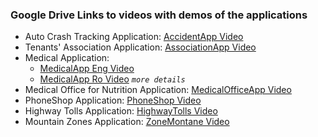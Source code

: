 ### Google Drive Links to videos with demos of the applications

 - Auto Crash Tracking Application: [AccidentApp Video](https://drive.google.com/file/d/1yD9-ToJgEEUSnr_EYC6wXmng6Z9dvb_D/view?usp=sharing)
 - Tenants' Association Application: [AssociationApp Video](https://drive.google.com/file/d/1CBbKua7trTL3Qu4DJTRdcn7q7jhCj1CW/view?usp=sharing)
 - Medical Application: 
    * [MedicalApp Eng Video](https://drive.google.com/file/d/1VnBnL8Af893zfZZ5XW7cX6_fdJB6fOwy/view?usp=sharing)
    * [MedicalApp Ro Video](https://drive.google.com/file/d/1VrIIBBxkb3X-1m34kS3ipTBsunjFJhKM/view?usp=sharing) *`more details`*
 - Medical Office for Nutrition Application: [MedicalOfficeApp Video](https://drive.google.com/file/d/1qkYOp4UbCKSRKxFeOa_TEjgOFRIaOmsY/view?usp=sharing)
 - PhoneShop Application: [PhoneShop Video](https://drive.google.com/file/d/1es1BBw9K-ooR0_C3b2hyp13QcOpbWvQr/view?usp=sharing)
 - Highway Tolls Application: [HighwayTolls Video](https://drive.google.com/file/d/1es1BBw9K-ooR0_C3b2hyp13QcOpbWvQr/view?usp=sharing)
 - Mountain Zones Application: [ZoneMontane Video](https://drive.google.com/file/d/1coTV8cksWpZOF2giZPFvTTuyGSGPO_YF/view?usp=sharing)
